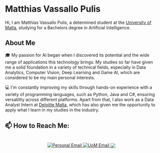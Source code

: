 # Matthias Vassallo Pulis
<p>Hi, I am Matthias Vassallo Pulis, a determined student at the <a href="https://www.um.edu.mt/" target="_blank">University of Malta</a>, studying for a Bachelors degree in Artificial Intelligence.</p>

## About Me
<p>🎓 My passion for AI began when I discovered its potential and the wide range of applications this technology brings. My studies so far have given me a solid foundation in a variety of technical fields, especially in Data Analytics, Computer Vision, Deep Learning and Game AI, which are considered to be my main personal interests.</p>

<p>💻 I'm constantly improving my skills through hands-on experience with a variety of programming languages, such as Python, Java and C#, ensuring versatility across different platforms. Apart from that, I also work as a Data Analyst Intern at <a href="https://www.deloitte.com/mt/en.html" target="_blank">Deloitte Malta</a>, which has also given me the opportunity to apply what I learn in my studies in the industry.</p>

## 📫 How to Reach Me:

<div align="center">
    <br>
    <a href="mailto:mvassallopulis@gmail.com">
        <img src="https://img.shields.io/badge/Personal Email-mvassallopulis@gmail.com-red?style=for-the-badge&logo=gmail&logoColor=white" alt="Personal Email">
    </a>
    <a href="mailto:matthias.vassallo-pulis.22@um.edu.mt">
        <img src="https://img.shields.io/badge/UOM Email-matthias.vassallo.pulis.22@um.edu.mt-darkred?style=for-the-badge&logo=gmail&logoColor=white" alt="UoM Email">
    </a>
    <a href="https://www.linkedin.com/in/matthias-vassallo-pulis-69b9a6285/">
      <img align="center" src="https://img.shields.io/badge/LinkedIn-0077B5?style=for-the-badge&logo=linkedin&logoColor=white" target="_blank"/>
    </a>
</div>

<!--
**Matthias-VP-UoM/Matthias-VP-UoM** is a ✨ _special_ ✨ repository because its `README.md` (this file) appears on your GitHub profile.

Here are some ideas to get you started:

- 🔭 I’m currently working on ...
- 🌱 I’m currently learning ...
- 👯 I’m looking to collaborate on ...
- 🤔 I’m looking for help with ...
- 💬 Ask me about ...
- 📫 How to reach me: ...
- 😄 Pronouns: ...
- ⚡ Fun fact: ...
-->
